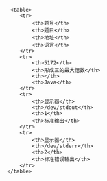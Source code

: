      <table>
        <tr>
            <th>题号</th>
            <th>题目</th>
            <th>地址</th>
            <th>语言</th>
        </tr>
        <tr>
            <th>5172</th>
            <th>形成三的最大倍数</th>
            <th></th>
            <th>Java</th>
        </tr>
        <tr>
            <th>显示器</th>
            <th>/dev/stdout</th>
            <th>1</th>
            <th>标准输出</th>
        </tr>
        <tr>
            <th>显示器</th>
            <th>/dev/stderr</th>
            <th>2</th>
            <th>标准错误输出</th>
        </tr>
    </table>
